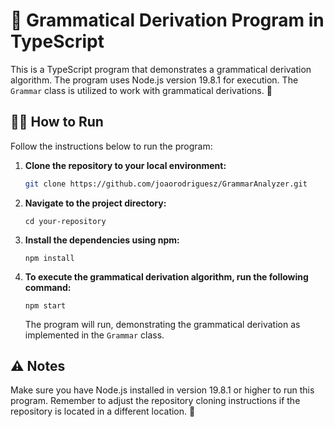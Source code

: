 # 📜 Grammatical Derivation Program in TypeScript

This is a TypeScript program that demonstrates a grammatical derivation algorithm. The program uses Node.js version 19.8.1 for execution. The `Grammar` class is utilized to work with grammatical derivations. 🚀

## 🏃‍♂️ How to Run

Follow the instructions below to run the program:

1. **Clone the repository to your local environment:**

   ```sh
   git clone https://github.com/joaorodriguesz/GrammarAnalyzer.git
   ```

1. **Navigate to the project directory:**

   ```
   cd your-repository
   ```

2. **Install the dependencies using npm:**

   ```
   npm install
   ```

3. **To execute the grammatical derivation algorithm, run the following command:**

   ```
   npm start
   ```

   The program will run, demonstrating the grammatical derivation as implemented in the `Grammar` class.

## ⚠️ Notes

Make sure you have Node.js installed in version 19.8.1 or higher to run this program. Remember to adjust the repository cloning instructions if the repository is located in a different location. 📝